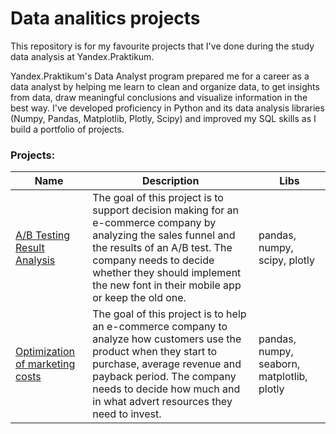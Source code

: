 # Data analitics projects

This repository is for my favourite projects that I've done during the study data analysis at Yandex.Praktikum.

Yandex.Praktikum's Data Analyst program prepared me for a career as a data analyst by helping me learn to clean and organize data, to get insights from data, draw meaningful conclusions and visualize information in the best way. I've developed proficiency in Python and its data analysis libraries (Numpy, Pandas, Matplotlib, Plotly, Scipy) and improved my SQL skills as I build a portfolio of projects.

### Projects:

| Name | Description | Libs  |
|---|---|---|
| [A/B Testing Result Analysis](https://github.com/julie-no-name/Data-Analytics-Projects/tree/main/AB%20Testing%20Result%20Analysis) | The goal of this project is to support decision making for an e-commerce company by analyzing the sales funnel and the results of an A/B test. The company needs to decide whether they should implement the new font in their mobile app or keep the old one. | pandas, numpy, scipy, plotly |
| [Optimization of marketing costs](https://github.com/julie-no-name/Data-Analytics-Projects/tree/main/Optimization%20of%20marketing%20costs) | The goal of this project is to help an e-commerce company to analyze how customers use the product when they start to purchase, average revenue and payback period. The company needs to decide how much and in what advert resources they need to invest. | pandas, numpy, seaborn, matplotlib, plotly |